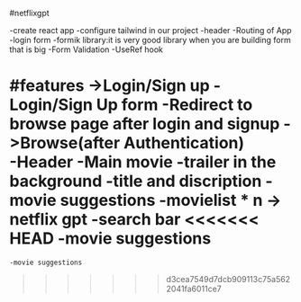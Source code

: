 #netflixgpt

-create react app
-configure tailwind in our project
-header
-Routing of App
-login form
-formik library:it is very good library when you are building form that is big
-Form Validation
-UseRef hook




#features
->Login/Sign up
       -Login/Sign Up form
       -Redirect to browse page after login and signup
->Browse(after Authentication)    
       -Header
       -Main movie
          -trailer in the background
          -title and discription
          -movie suggestions
               -movielist * n
-> netflix gpt
    -search bar
<<<<<<< HEAD
    -movie suggestions               
=======
    -movie suggestions               
>>>>>>> d3cea7549d7dcb909113c75a5622041fa6011ce7
